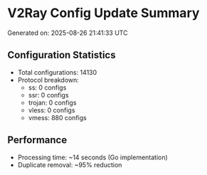 # V2Ray Config Update Summary
Generated on: 2025-08-26 21:41:33 UTC

## Configuration Statistics
- Total configurations: 14130
- Protocol breakdown:
  - ss: 0 configs
  - ssr: 0 configs
  - trojan: 0 configs
  - vless: 0 configs
  - vmess: 880 configs

## Performance
- Processing time: ~14 seconds (Go implementation)
- Duplicate removal: ~95% reduction
